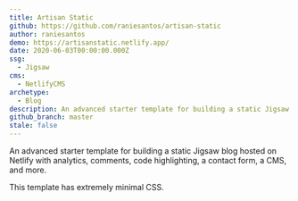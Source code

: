 ```yaml
---
title: Artisan Static
github: https://github.com/raniesantos/artisan-static
author: raniesantos
demo: https://artisanstatic.netlify.app/
date: 2020-06-03T00:00:00.000Z
ssg:
  - Jigsaw
cms:
  - NetlifyCMS
archetype:
  - Blog
description: An advanced starter template for building a static Jigsaw blog.
github_branch: master
stale: false
---
```


An advanced starter template for building a static Jigsaw blog hosted on Netlify with analytics, comments, code highlighting, a contact form, a CMS, and more.

This template has extremely minimal CSS.
